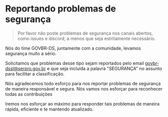 
# Reportando problemas de segurança

> Por favor não poste problemas de segurança nos canais abertos, como issues e discord, a menos que seja estritamente necessário.

Nós do time GOVBR-DS, juntamente com a comunidade, levamos segurança muito a sério.

Solicitamos que problemas desse tipo sejam reportados pelo email <govbr-dssl@serpro.gov.br> e que seja incluída a palavra "SEGURANÇA" no assunto para facilitar a classificação.

Nós agradecemos todo esforço para nos reportar problemas de segurança de maneira responsável e segura. Nós vamos nos esforçar para reconhecer todas as contribuições

Iremos nos esforçar ao máximo para responder tais problemas de maneira rápida, eficiente e te mantendo atualizado.
